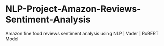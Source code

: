 # NLP-Project-Amazon-Reviews-Sentiment-Analysis
Amazon fine food reviews sentiment analysis using NLP | Vader | RoBERT Model
